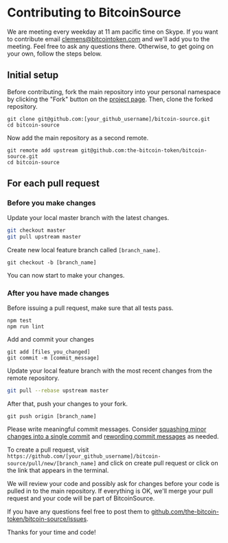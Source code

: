 Contributing to BitcoinSource
===============================


We are meeting every weekday at 11 am pacific time on Skype. If you want to contribute email clemens@bitcointoken.com and we'll add you to the meeting. Feel free to ask any questions there. Otherwise, to get going on your own, follow the steps below.

## Initial setup

Before contributing, fork the main repository into your personal namespace by clicking the "Fork" button on the [project page](https://github.com/the-bitcoin-token/bitcoin-source). Then, clone the forked repository.
```
git clone git@github.com:[your_github_username]/bitcoin-source.git
cd bitcoin-source
```

Now add the main repository as a second remote.
```
git remote add upstream git@github.com:the-bitcoin-token/bitcoin-source.git
cd bitcoin-source
```

## For each pull request

### Before you make changes

Update your local master branch with the latest changes.
```sh
git checkout master
git pull upstream master
```

Create new local feature branch called `[branch_name]`.

```
git checkout -b [branch_name]
```

You can now start to make your changes.

### After you have made changes

Before issuing a pull request, make sure that all tests pass.

```
npm test
npm run lint
```

Add and commit your changes

```
git add [files_you_changed]
git commit -m [commit_message]
```

Update your local feature branch with the most recent changes from the remote repository. 
```sh
git pull --rebase upstream master
```

After that, push your changes to your fork.
```
git push origin [branch_name]
```

Please write meaningful commit messages. Consider [squashing minor changes into a single commit](https://stackoverflow.com/questions/5189560/squash-my-last-x-commits-together-using-git) and [rewording commit messages](https://help.github.com/articles/changing-a-commit-message/) as needed.

To create a pull request, visit ```https://github.com/[your_github_username]/bitcoin-source/pull/new/[branch_name]``` and click on create pull request or click on the link that appears in the terminal.

We will review your code and possibly ask for changes before your code is pulled in to the main repository.  If everything is OK, we'll merge your pull request and your code will be part of BitcoinSource.

If you have any questions feel free to post them to
[github.com/the-bitcoin-token/bitcoin-source/issues](https://github.com/the-bitcoin-token/bitcoin-source/issues).

Thanks for your time and code!





<!--

## Design Guidelines

BitcoinSource is using the [AirBnb JavaScript style guide](https://github.com/airbnb/javascript). We encourage our contributors to review it and follow its recommendations when writing the code.

### Tests

Write a test for all your code. We encourage Test Driven Development so we know when our code is right. The test coverage is around 95% and are targeting 100% as we move towards our 1.0 release.

#### Tests Must be Written Elegantly

Style guidelines are not relaxed for tests. Tests are a good way to show how to use the library, and maintaining them is extremely necessary.

Don't write long tests, write helper functions to make them be as short and concise as possible (they should take just a few lines each), and use good variable names.

#### Tests Must not be Random

Inputs for tests should not be generated randomly. Also, the type and structure of outputs should be checked.

#### Require 'bitcoin-source' and Look up Classes from There

This helps to make tests more useful as examples, and more independent of where they are placed. This also helps prevent forgetting to include all sub-modules in the bitcoin-source object.

DO:
```javascript
import Bitcoin from '../'
const { PublicKey } = Bitcoin
```
DON'T:
```javascript
import PublicKey from '../src/publickey'
```

#### Data for Tests Included in a JSON File

If possible, data for tests should be included in a JSON file in the `test/data` directory. This improves interoperability with other libraries and keeps tests cleaner.

### Documentation

#### Guide and API Reference

All modules should include a developer guide and API reference. The API reference documentation is generated using JSDOC. Each function that exposes a public API should include a description, @return and @param, as appropriate. The general documentation guide for the module should be located in the `docs/guide` directory and is written in GitHub Flavored Markdown.

#### Proofread

Please proofread documentation to avoid unintentional spelling and grammatical mistakes before submitting a pull request.

-->
